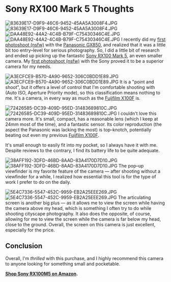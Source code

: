 # Sony RX100 Mark 5 Thoughts

  ![83639E17-D9F9-46C6-9452-45AA5A3008F4.JPG](http://images.squarespace-cdn.com/content/v1/665498111876725f7613f1e6/1719666476799-BAV3G4GFNLVZH6OKJMT9/3e5e5-f3528-83639e17-d9f9-46c6-9452-45aa5a3008f4.jpg)![83639E17-D9F9-46C6-9452-45AA5A3008F4.JPG]()  ![DAA48E92-44A2-4C4B-B79F-C75430346C4E.JPG](http://images.squarespace-cdn.com/content/v1/665498111876725f7613f1e6/1719666508558-EBDS5D92SVBYY4R0KVT5/bcaf1-d48bd-daa48e92-44a2-4c4b-b79f-c75430346c4e.jpg)![DAA48E92-44A2-4C4B-B79F-C75430346C4E.JPG]()   I recently did my [first photoshoot (nsfw)](https://www.flickr.com/photos/kennethreitz/albums/72157691615475234) with the [Panasonic GX850](https://www.kennethreitz.org/essays/panasonic-gx850-review), and realized that it was a little bit too entry–level for serious photography. So, I did a little bit of research and ended up picking up the fantastic [Sony RX100 Mark 5](http://amzn.to/2DBWvwk), an even smaller camera. My [first photoshoot (nsfw)](https://www.flickr.com/photos/kennethreitz/albums/72157689688901522) with the Sony proved it to be a superior camera for my needs. 

![A3ECFCE9-B570-4A90-9652-306C0BDD1E89.JPG](http://images.squarespace-cdn.com/content/v1/665498111876725f7613f1e6/1719666498895-GVUJOEZ0UPO3UXQZJD6C/99c55-f35e5-a3ecfce9-b570-4a90-9652-306c0bdd1e89.jpg)![A3ECFCE9-B570-4A90-9652-306C0BDD1E89.JPG]()   It is a "point and shoot", but it offers a level of control that I'm comfortable shooting with (Auto ISO, Aperture Priority mode), so this classification means nothing to me. It's a camera, in every way as much as the [Fuijfilm X100F](http://amzn.to/2F97c5U) is. 

![72426585-DC39-409D-95ED-31483689810C.JPG](http://images.squarespace-cdn.com/content/v1/665498111876725f7613f1e6/1719666488313-G8DR7NLAGGVZALWUGQRK/6f929-2aa41-72426585-dc39-409d-95ed-31483689810c.jpg)![72426585-DC39-409D-95ED-31483689810C.JPG]()   I couldn't love this camera more. It's small, compact, has a reasonable lens (which I keep at 24mm most of the time), and a fantastic sensor. Its color reproduction (the aspect the Panasonic was lacking the most) is top–knotch, potentially beating out even my previous [Fuijfilm X100F](http://amzn.to/2F97c5U).

 It's small enough to easily fit into my pocket, so I always have it with me. Despite reviews to the contrary, I find its battery life to be quite adequate.

![38AFF192-3DFD-46BD-8AAD-83A4170D7D10.JPG](http://images.squarespace-cdn.com/content/v1/665498111876725f7613f1e6/1719666526420-MCZYA7CMCP2TPZB05Y1B/f2717-848a8-38aff192-3dfd-46bd-8aad-83a4170d7d10.jpg)![38AFF192-3DFD-46BD-8AAD-83A4170D7D10.JPG]()   The pop–up viewfinder is my favorite feature of the camera — after shooting without a viewfinder for a while, I realized how essential this tool is for the type of work I prefer to do on the daily.

![5E4C7336-5547-452C-9959-EB2A25EEE269.JPG](http://images.squarespace-cdn.com/content/v1/665498111876725f7613f1e6/1719666471801-Y33EGXRZY2SMG9MIPSNP/27be7-6c4dc-5e4c7336-5547-452c-9959-eb2a25eee269.jpg)![5E4C7336-5547-452C-9959-EB2A25EEE269.JPG]()   The articulating screen is another big plus — as it allows me to view the screen while having the camera above my head, which is something I often try to do while shooting cityscape photography. It also does the opposite, of course, allowing for me to view the screen while the camera is far below my head, close to the ground. Overall, the screen on this camera is just excellent, especially for the price.  

 ## Conclusion

 Overall, I'm *thrilled* with this purchase, and I highly recommend this camera to anyone looking for something small and pocketable.

 **[Shop Sony RX100M5 on Amazon](http://amzn.to/2DBWvwk).**
